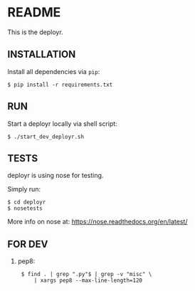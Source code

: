 README
===========================================================
This is the deployr.


INSTALLATION
-----------------------------------------------------------

Install all dependencies via `pip`:

    $ pip install -r requirements.txt



RUN
-----------------------------------------------------------

Start a deployr locally via shell script:

    $ ./start_dev_deployr.sh



TESTS
-----------------------------------------------------------

deployr is using nose for testing.

Simply run:

    $ cd deployr
    $ nosetests


More info on nose at:
https://nose.readthedocs.org/en/latest/



FOR DEV
-----------------------------------------------------------

1. pep8:

        $ find . | grep ".py"$ | grep -v "misc" \
            | xargs pep8 --max-line-length=120